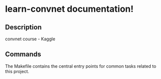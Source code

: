 # learn-convnet documentation!

## Description

convnet course - Kaggle

## Commands

The Makefile contains the central entry points for common tasks related to this project.
